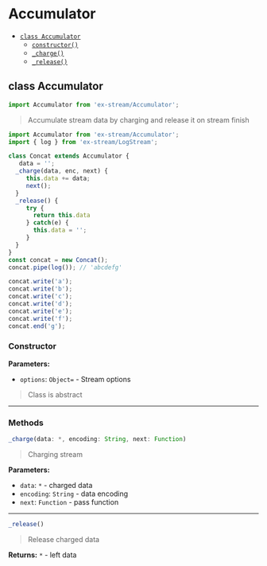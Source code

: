 # Accumulator

- [`class Accumulator`](#class-accumulator)
  - [`constructor()`](#accumulator-constructor-constructor)
  - [`_charge()`](#accumulator-method-_charge)
  - [`_release()`](#accumulator-method-_release)

<a id="class-accumulator"></a><h2>class Accumulator</h2>
``` javascript
import Accumulator from 'ex-stream/Accumulator';
```
> Accumulate stream data by charging and release it on stream finish



``` javascript
import Accumulator from 'ex-stream/Accumulator';
import { log } from 'ex-stream/LogStream';

class Concat extends Accumulator {
   data = '';
  _charge(data, enc, next) {
     this.data += data;
     next();
  }
  _release() {
     try {
       return this.data
     } catch(e) {
       this.data = '';
     }
  }
}
const concat = new Concat();
concat.pipe(log()); // 'abcdefg'

concat.write('a');
concat.write('b');
concat.write('c');
concat.write('d');
concat.write('e');
concat.write('f');
concat.end('g');
```



<h3>Constructor</h3>
<a id="accumulator-constructor-constructor"></a>


**Parameters:**

- `options`: `Object=` - Stream options



> Class is abstract


---

<h3>Methods</h3>

<a id="accumulator-method-_charge"></a>

``` javascript
_charge(data: *, encoding: String, next: Function)
```

> Charging stream

**Parameters:**

- `data`: `*` - charged data
- `encoding`: `String` - data encoding
- `next`: `Function` - pass function



---

<a id="accumulator-method-_release"></a>

``` javascript
_release()
```

> Release charged data

**Returns:** `*` - left data




